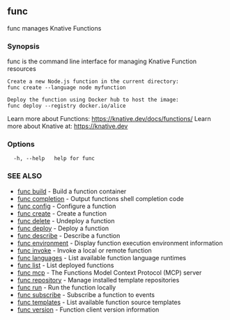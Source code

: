 ## func

func manages Knative Functions

### Synopsis

func is the command line interface for managing Knative Function resources

	Create a new Node.js function in the current directory:
	func create --language node myfunction

	Deploy the function using Docker hub to host the image:
	func deploy --registry docker.io/alice

Learn more about Functions:  https://knative.dev/docs/functions/
Learn more about Knative at: https://knative.dev

### Options

```
  -h, --help   help for func
```

### SEE ALSO

* [func build](func_build.md)	 - Build a function container
* [func completion](func_completion.md)	 - Output functions shell completion code
* [func config](func_config.md)	 - Configure a function
* [func create](func_create.md)	 - Create a function
* [func delete](func_delete.md)	 - Undeploy a function
* [func deploy](func_deploy.md)	 - Deploy a function
* [func describe](func_describe.md)	 - Describe a function
* [func environment](func_environment.md)	 - Display function execution environment information
* [func invoke](func_invoke.md)	 - Invoke a local or remote function
* [func languages](func_languages.md)	 - List available function language runtimes
* [func list](func_list.md)	 - List deployed functions
* [func mcp](func_mcp.md)	 - The Functions Model Context Protocol (MCP) server
* [func repository](func_repository.md)	 - Manage installed template repositories
* [func run](func_run.md)	 - Run the function locally
* [func subscribe](func_subscribe.md)	 - Subscribe a function to events
* [func templates](func_templates.md)	 - List available function source templates
* [func version](func_version.md)	 - Function client version information

